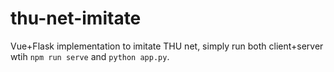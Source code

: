 # thu-net-imitate
Vue+Flask implementation to imitate THU net, simply run both client+server wtih `npm run serve` and `python app.py`.
